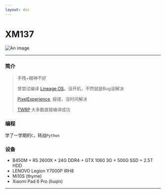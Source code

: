 ```yaml
---
layout: doc
---
```

# XM137 <Badge type="warning" text="大一在读手残党" />
![An image](http://q1.qlogo.cn/g?b=qq&nk=1375272391&s=160)

___

### 简介
> 手残+眼神不好
> 
> 曾尝试编译 
> [Lineage OS](https://github.com/LineageOS)，没开机，不然就是Bug没解决
> 
> [PixelExperience](https://github.com/PixelExperience/), 报错，没时间解决
> 
> [TWRP](https://github.com/TeamWin/Team-Win-Recovery-Project) 大多数直接编译成功


### 编程
学了一学期的`C`，转战`Python`

### 设备
- B450M + R5 2600X + 24G DDR4 + GTX 1060 3G + 500G SSD + 2.5T HDD
- LENOVO Legion Y7000P IRH8 
- Mi10S (thyme) 
- Xiaomi Pad 6 Pro (liuqin)

___



